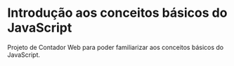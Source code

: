 # Introdução aos conceitos básicos do JavaScript

Projeto de Contador Web para poder familiarizar aos conceitos básicos do JavaScript.